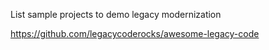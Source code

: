 List sample projects to demo legacy modernization



https://github.com/legacycoderocks/awesome-legacy-code

